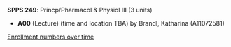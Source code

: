 **SPPS 249**: Princp/Pharmacol & Physiol III (3 units)

- **A00** (Lecture) (time and location TBA) by Brandl, Katharina (A11072581)

[Enrollment numbers over time](./SPPS249.tsv)
